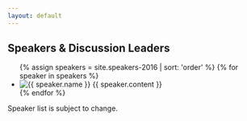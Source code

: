 ```yaml
---
layout: default
---
```


<h2>Speakers & Discussion Leaders</h2>

  <ul class="speakers-list">
    {% assign speakers = site.speakers-2016 | sort: 'order' %}
    {% for speaker in speakers %}
    <li class="speaker">
      <img class="speaker-img" src="{{ speaker.image }}" alt="{{ speaker.name }}">
      <span class="speaker-bio">{{ speaker.content }}</span>
    </li>
    {% endfor %}
  </ul>

<p class="collections-tag">Speaker list is subject to change.</p>
